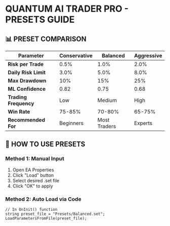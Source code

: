 # QUANTUM AI TRADER PRO - PRESETS GUIDE

## 📊 PRESET COMPARISON

| Parameter | Conservative | Balanced | Aggressive |
|-----------|-------------|----------|------------|
| **Risk per Trade** | 0.5% | 1.0% | 2.0% |
| **Daily Risk Limit** | 3.0% | 5.0% | 8.0% |
| **Max Drawdown** | 10% | 15% | 25% |
| **ML Confidence** | 0.82 | 0.75 | 0.68 |
| **Trading Frequency** | Low | Medium | High |
| **Win Rate** | 75-85% | 70-80% | 65-75% |
| **Recommended For** | Beginners | Most Traders | Experts |

## 🎯 HOW TO USE PRESETS

### Method 1: Manual Input
1. Open EA Properties
2. Click "Load" button
3. Select desired .set file
4. Click "OK" to apply

### Method 2: Auto Load via Code
```mql5
// In OnInit() function
string preset_file = "Presets/Balanced.set";
LoadParametersFromFile(preset_file);